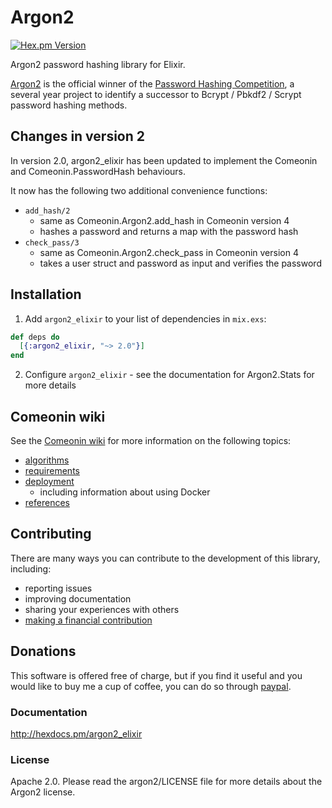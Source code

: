 # Argon2

[![Hex.pm Version](http://img.shields.io/hexpm/v/argon2_elixir.svg)](https://hex.pm/packages/argon2_elixir)

Argon2 password hashing library for Elixir.

[Argon2](https://github.com/P-H-C/phc-winner-argon2) is the official winner
of the [Password Hashing Competition](https://password-hashing.net/),
a several year project to identify a successor to Bcrypt / Pbkdf2 / Scrypt
password hashing methods.

## Changes in version 2

In version 2.0, argon2_elixir has been updated to implement the Comeonin
and Comeonin.PasswordHash behaviours.

It now has the following two additional convenience functions:

* `add_hash/2`
  * same as Comeonin.Argon2.add_hash in Comeonin version 4
  * hashes a password and returns a map with the password hash
* `check_pass/3`
  * same as Comeonin.Argon2.check_pass in Comeonin version 4
  * takes a user struct and password as input and verifies the password

## Installation

1. Add `argon2_elixir` to your list of dependencies in `mix.exs`:

```elixir
def deps do
  [{:argon2_elixir, "~> 2.0"}]
end
```

2. Configure `argon2_elixir` - see the documentation for Argon2.Stats for more details


## Comeonin wiki

See the [Comeonin wiki](https://github.com/riverrun/comeonin/wiki) for more
information on the following topics:

* [algorithms](https://github.com/riverrun/comeonin/wiki/Choosing-the-password-hashing-algorithm)
* [requirements](https://github.com/riverrun/comeonin/wiki/Requirements)
* [deployment](https://github.com/riverrun/comeonin/wiki/Deployment)
  * including information about using Docker
* [references](https://github.com/riverrun/comeonin/wiki/References)

## Contributing

There are many ways you can contribute to the development of this library, including:

* reporting issues
* improving documentation
* sharing your experiences with others
* [making a financial contribution](#donations)

## Donations

This software is offered free of charge, but if you find it useful
and you would like to buy me a cup of coffee, you can do so through
[paypal](https://www.paypal.me/alovedalongthe).

### Documentation

http://hexdocs.pm/argon2_elixir

### License

Apache 2.0. Please read the argon2/LICENSE file for more details about the Argon2 license.
